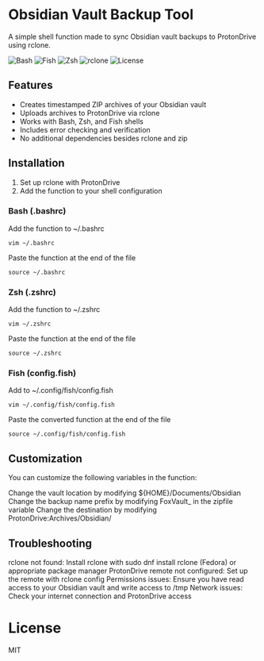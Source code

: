 # Obsidian Vault Backup Tool

A simple shell function made to sync Obsidian vault backups to ProtonDrive using rclone.

![Bash](https://img.shields.io/badge/Shell-Bash-4EAA25?logo=gnu-bash&logoColor=white)
![Fish](https://img.shields.io/badge/Shell-Fish-4EAA25?logo=gnu-bash&logoColor=white)
![Zsh](https://img.shields.io/badge/Shell-Zsh-4EAA25?logo=gnu-bash&logoColor=white)
![rclone](https://img.shields.io/badge/Uses-rclone-blue)
![License](https://img.shields.io/github/license/linuxmunchies/obsidian-vault-backup)

## Features

- Creates timestamped ZIP archives of your Obsidian vault
- Uploads archives to ProtonDrive via rclone
- Works with Bash, Zsh, and Fish shells
- Includes error checking and verification
- No additional dependencies besides rclone and zip

## Installation

1. Set up rclone with ProtonDrive
2. Add the function to your shell configuration

### Bash (.bashrc)
Add the function to ~/.bashrc

`vim ~/.bashrc`

Paste the function at the end of the file

`source ~/.bashrc`

### Zsh (.zshrc)

Add the function to ~/.zshrc

`vim ~/.zshrc`

Paste the function at the end of the file

`source ~/.zshrc`

### Fish (config.fish)

Add to ~/.config/fish/config.fish

`vim ~/.config/fish/config.fish`

Paste the converted function at the end of the file

`source ~/.config/fish/config.fish`

## Customization
You can customize the following variables in the function:

Change the vault location by modifying ${HOME}/Documents/Obsidian
Change the backup name prefix by modifying FoxVault_ in the zipfile variable
Change the destination by modifying ProtonDrive:Archives/Obsidian/

## Troubleshooting

rclone not found: Install rclone with sudo dnf install rclone (Fedora) or appropriate package manager
ProtonDrive remote not configured: Set up the remote with rclone config
Permissions issues: Ensure you have read access to your Obsidian vault and write access to /tmp
Network issues: Check your internet connection and ProtonDrive access

# License
MIT
